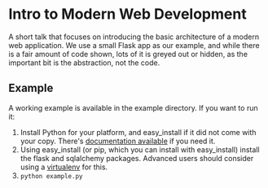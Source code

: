 # Intro to Modern Web Development

A short talk that focuses on introducing the basic architecture of a modern web
application. We use a small Flask app as our example, and while there is a fair
amount of code shown, lots of it is greyed out or hidden, as the important bit
is the abstraction, not the code.

## Example

A working example is available in the example directory. If you want to run it:

1. Install Python for your platform, and easy_install if it did not come with
   your copy. There's [documentation available](http://python.org/doc/) if you
   need it.
2. Using easy_install (or pip, which you can install with easy_install) install
   the flask and sqlalchemy packages. Advanced users should consider using a
   [virtualenv](http://pypi.python.org/pypi/virtualenv) for this.
3. `python example.py`
